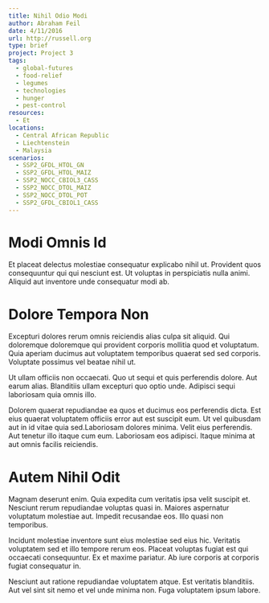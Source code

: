 ```yaml
---
title: Nihil Odio Modi
author: Abraham Feil
date: 4/11/2016
url: http://russell.org
type: brief
project: Project 3
tags:
  - global-futures
  - food-relief
  - legumes
  - technologies
  - hunger
  - pest-control
resources:
  - Et
locations:
  - Central African Republic
  - Liechtenstein
  - Malaysia
scenarios:
  - SSP2_GFDL_HTOL_GN
  - SSP2_GFDL_HTOL_MAIZ
  - SSP2_NOCC_CBIOL3_CASS
  - SSP2_NOCC_DTOL_MAIZ
  - SSP2_NOCC_DTOL_POT
  - SSP2_GFDL_CBIOL1_CASS
---
```


# Modi Omnis Id
Et placeat delectus molestiae consequatur explicabo nihil ut. Provident quos consequuntur qui qui nesciunt est. Ut voluptas in perspiciatis nulla animi. Aliquid aut inventore unde consequatur modi ab.

# Dolore Tempora Non
Excepturi dolores rerum omnis reiciendis alias culpa sit aliquid. Qui doloremque doloremque qui provident corporis mollitia quod et voluptatum. Quia aperiam ducimus aut voluptatem temporibus quaerat sed sed corporis. Voluptate possimus vel beatae nihil ut.
 Ut ullam officiis non occaecati. Quo ut sequi et quis perferendis dolore. Aut earum alias. Blanditiis ullam excepturi quo optio unde. Adipisci sequi laboriosam quia omnis illo.
 Dolorem quaerat repudiandae ea quos et ducimus eos perferendis dicta. Est eius quaerat voluptatem officiis error aut est suscipit eum. Ut vel quibusdam aut in id vitae quia sed.Laboriosam dolores minima. Velit eius perferendis. Aut tenetur illo itaque cum eum. Laboriosam eos adipisci. Itaque minima at aut omnis facilis reiciendis.

# Autem Nihil Odit
Magnam deserunt enim. Quia expedita cum veritatis ipsa velit suscipit et. Nesciunt rerum repudiandae voluptas quasi in. Maiores aspernatur voluptatum molestiae aut. Impedit recusandae eos. Illo quasi non temporibus.
 Incidunt molestiae inventore sunt eius molestiae sed eius hic. Veritatis voluptatem sed et illo tempore rerum eos. Placeat voluptas fugiat est qui occaecati consequuntur. Ex et maxime pariatur. Ab iure corporis at corporis fugiat consequatur in.
 Nesciunt aut ratione repudiandae voluptatem atque. Est veritatis blanditiis. Aut vel sint sit nemo et vel unde minima non. Fuga voluptatem ipsum labore.
